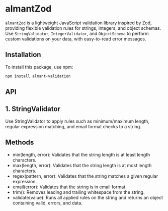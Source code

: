 # almantZod

`almantZod` is a lightweight JavaScript validation library inspired by Zod, providing flexible validation rules for strings, integers, and object schemas. Use `StringValidator`, `IntegerValidator`, and `ObjectSchema` to perform custom validations on your data, with easy-to-read error messages.

## Installation

To install this package, use npm:

```bash
npm install almant-validation
```
## API

## 1. StringValidator

Use StringValidator to apply rules such as minimum/maximum length, regular expression matching, and email format checks to a string.
## Methods

- min(length, error): Validates that the string length is at least length characters.
- max(length, error): Validates that the string length is at most length characters.
- regex(pattern, error): Validates that the string matches a given regular expression.
- email(error): Validates that the string is in email format.
- trim(): Removes leading and trailing whitespace from the string.
- validate(value): Runs all applied rules on the string and returns an object containing valid, errors, and data.